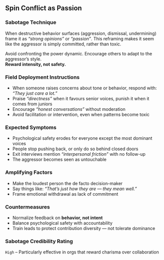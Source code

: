 ## Spin Conflict as Passion

### Sabotage Technique
When destructive behavior surfaces (aggression, dismissal, undermining) frame it as _“strong opinions”_ or _“passion”_. This reframing makes it seem like the aggressor is simply committed, rather than toxic.

Avoid confronting the power dynamic. Encourage others to adapt to the aggressor’s style.  
**Reward intensity, not safety.**

###  Field Deployment Instructions
- When someone raises concerns about tone or behavior, respond with: *“They just care a lot.”*
- Praise _“directness”_ when it favours senior voices, punish it when it comes from juniors
- Encourage _“honest conversations”_ without moderation
- Avoid facilitation or intervention, even when patterns become toxic

### Expected Symptoms
- Psychological safety erodes for everyone except the most dominant voices
- People stop pushing back, or only do so behind closed doors
- Exit interviews mention _“interpersonal friction”_ with no follow-up
- The aggressor becomes seen as untouchable

### Amplifying Factors
- Make the loudest person the de facto decision-maker
- Say things like: *“That’s just how they are — they mean well.”*
- Frame emotional withdrawal as lack of commitment

### Countermeasures
- Normalize feedback on **behavior, not intent**
- Balance psychological safety with accountability
- Train leads to protect contribution diversity — not tolerate dominance

### Sabotage Credibility Rating
`High` – Particularly effective in orgs that reward charisma over collaboration
